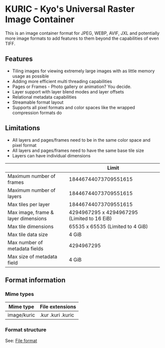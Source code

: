 # KURIC - Kyo's Universal Raster Image Container

This is an image container format for JPEG, WEBP, AVIF, JXL and potentially more image formats to add features to them beyond the capabilities of even TIFF.

## Features
- Tiling images for viewing extremely large images with as little memory usage as possible
- Adding more efficient multi threading capabilities
- Pages or Frames - Photo gallery or animation? You decide.
- Layer support with layer blend modes and layer offsets
- Relational metadata capabilities
- Streamable format layout
- Supports all pixel formats and color spaces like the wrapped compression formats do

## Limitations
- All layers and pages/frames need to be in the same color space and pixel format
- All layers and pages/frames need to have the same base tile size
- Layers can have individual dimensions

|                                     | Limit                                       |
| ----------------------------------- | ------------------------------------------- |
| Maximum number of frames            | 18446744073709551615                        |
| Maximum number of layers            | 18446744073709551615                        |
| Max tiles per layer                 | 18446744073709551615                        |
| Max image, frame & layer dimensions | 4294967295 x 4294967295 (Limited to 16 EiB) |
| Max tile dimensions                 | 65535 x 65535 (Limited to 4 GiB)            |
| Max tile data size                  | 4 GiB                                       |
| Max number of metadata fields       | 4294967295                                  |
| Max size of metadata field          | 4 GiB                                       |

## Format information
### Mime types
| Mime type   | File extensions   |
| ---------   | ----------------- |
| image/kuric | .kur .kuri .kuric |

### Format structure
See: [File format](Fileformat.md)